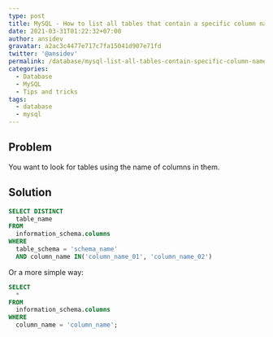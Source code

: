 ```yaml
---
type: post
title: MySQL - How to list all tables that contain a specific column name?
date: 2021-03-31T01:22:32+07:00
author: ansidev
gravatar: a2ac3c4477e717c7fa15041d907e71fd
twitter: '@ansidev'
permalink: /database/mysql-list-all-tables-contain-specific-column-name
categories:
  - Database
  - MySQL
  - Tips and tricks
tags:
  - database
  - mysql
---
```


## Problem

You want to look for tables using the name of columns in them.

## Solution

```sql
SELECT DISTINCT
  table_name
FROM
  information_schema.columns
WHERE
  table_schema = 'schema_name'
  AND column_name IN('column_name_01', 'column_name_02')
```

Or a more simple way:

```sql
SELECT
  *
FROM
  information_schema.columns
WHERE
  column_name = 'column_name';
```
